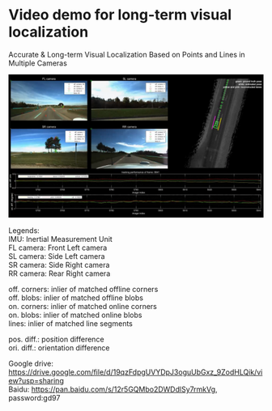 # Video demo for long-term visual localization
Accurate & Long-term Visual Localization Based on Points and Lines in Multiple Cameras

![](https://github.com/roylin1229/long-term-loc/blob/main/img/demo.png)

Legends:  
IMU: Inertial Measurement Unit  
FL camera:    Front Left camera  
SL camera:    Side Left camera  
SR camera:    Side Right camera  
RR camera:    Rear Right camera  

off. corners: inlier of matched offline corners  
off. blobs:   inlier of matched offline blobs  
on. corners:  inlier of matched online corners  
on. blobs:    inlier of matched online blobs  
lines:        inlier of matched line segments  

pos. diff.:   position difference  
ori. diff.:   orientation difference  

Google drive: https://drive.google.com/file/d/19qzFdpgUVYDpJ3oguUbGxz_9ZodHLQik/view?usp=sharing  
Baidu: https://pan.baidu.com/s/12r5GQMbo2DWDdlSy7rmkVg, password:gd97
